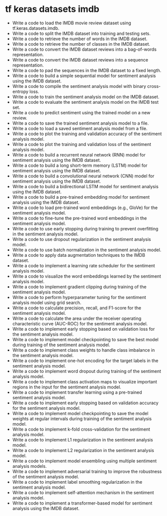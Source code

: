 # tf keras datasets imdb

- Write a code to load the IMDB movie review dataset using tf.keras.datasets.imdb.
- Write a code to split the IMDB dataset into training and testing sets.
- Write a code to retrieve the number of words in the IMDB dataset.
- Write a code to retrieve the number of classes in the IMDB dataset.
- Write a code to convert the IMDB dataset reviews into a bag-of-words representation.
- Write a code to convert the IMDB dataset reviews into a sequence representation.
- Write a code to pad the sequences in the IMDB dataset to a fixed length.
- Write a code to build a simple sequential model for sentiment analysis using the IMDB dataset.
- Write a code to compile the sentiment analysis model with binary cross-entropy loss.
- Write a code to train the sentiment analysis model on the IMDB dataset.
- Write a code to evaluate the sentiment analysis model on the IMDB test set.
- Write a code to predict sentiment using the trained model on a new review.
- Write a code to save the trained sentiment analysis model to a file.
- Write a code to load a saved sentiment analysis model from a file.
- Write a code to plot the training and validation accuracy of the sentiment analysis model.
- Write a code to plot the training and validation loss of the sentiment analysis model.
- Write a code to build a recurrent neural network (RNN) model for sentiment analysis using the IMDB dataset.
- Write a code to build a long short-term memory (LSTM) model for sentiment analysis using the IMDB dataset.
- Write a code to build a convolutional neural network (CNN) model for sentiment analysis using the IMDB dataset.
- Write a code to build a bidirectional LSTM model for sentiment analysis using the IMDB dataset.
- Write a code to build a pre-trained embedding model for sentiment analysis using the IMDB dataset.
- Write a code to load pre-trained word embeddings (e.g., GloVe) for the sentiment analysis model.
- Write a code to fine-tune the pre-trained word embeddings in the sentiment analysis model.
- Write a code to use early stopping during training to prevent overfitting in the sentiment analysis model.
- Write a code to use dropout regularization in the sentiment analysis model.
- Write a code to use batch normalization in the sentiment analysis model.
- Write a code to apply data augmentation techniques to the IMDB dataset.
- Write a code to implement a learning rate scheduler for the sentiment analysis model.
- Write a code to visualize the word embeddings learned by the sentiment analysis model.
- Write a code to implement gradient clipping during training of the sentiment analysis model.
- Write a code to perform hyperparameter tuning for the sentiment analysis model using grid search.
- Write a code to calculate precision, recall, and F1-score for the sentiment analysis model.
- Write a code to calculate the area under the receiver operating characteristic curve (AUC-ROC) for the sentiment analysis model.
- Write a code to implement early stopping based on validation loss for the sentiment analysis model.
- Write a code to implement model checkpointing to save the best model during training of the sentiment analysis model.
- Write a code to implement class weights to handle class imbalance in the sentiment analysis model.
- Write a code to implement one-hot encoding for the target labels in the sentiment analysis model.
- Write a code to implement word dropout during training of the sentiment analysis model.
- Write a code to implement class activation maps to visualize important regions in the input for the sentiment analysis model.
- Write a code to implement transfer learning using a pre-trained sentiment analysis model.
- Write a code to implement early stopping based on validation accuracy for the sentiment analysis model.
- Write a code to implement model checkpointing to save the model weights at regular intervals during training of the sentiment analysis model.
- Write a code to implement k-fold cross-validation for the sentiment analysis model.
- Write a code to implement L1 regularization in the sentiment analysis model.
- Write a code to implement L2 regularization in the sentiment analysis model.
- Write a code to implement model ensembling using multiple sentiment analysis models.
- Write a code to implement adversarial training to improve the robustness of the sentiment analysis model.
- Write a code to implement label smoothing regularization in the sentiment analysis model.
- Write a code to implement self-attention mechanism in the sentiment analysis model.
- Write a code to implement a transformer-based model for sentiment analysis using the IMDB dataset.